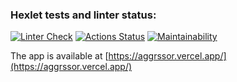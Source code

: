 ### Hexlet tests and linter status:
[![Linter Check](https://github.com/anorone/frontend-project-11/actions/workflows/linter-check.yml/badge.svg)](https://github.com/anorone/frontend-project-11/actions/workflows/linter-check.yml)
[![Actions Status](https://github.com/anorone/frontend-project-11/workflows/hexlet-check/badge.svg)](https://github.com/anorone/frontend-project-11/actions)
[![Maintainability](https://api.codeclimate.com/v1/badges/0d39aa75a139399c5b8d/maintainability)](https://codeclimate.com/github/anorone/frontend-project-11/maintainability)

The app is available at [https://aggrssor.vercel.app/](https://aggrssor.vercel.app/)
